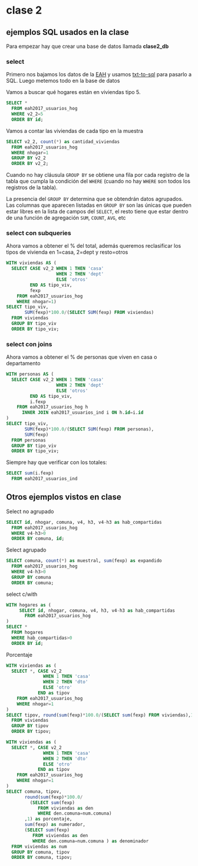 # clase 2

## ejemplos SQL usados en la clase

Para empezar hay que crear una base de datos llamada **clase2_db**


### select

Primero nos bajamos los datos de la [EAH](https://www.estadisticaciudad.gob.ar/eyc/?p=86240) y
usamos [txt-to-sql](http://codenautas.com/txt-to-sql) para pasarlo a SQL. Luego metemos todo en la base de datos

Vamos a buscar qué hogares están en viviendas tipo 5. 

```sql
SELECT * 
  FROM eah2017_usuarios_hog
  WHERE v2_2=5
  ORDER BY id;
```

Vamos a contar las viviendas de cada tipo en la muestra

```sql
SELECT v2_2, count(*) as cantidad_viviendas
  FROM eah2017_usuarios_hog
  WHERE nhogar=1
  GROUP BY v2_2
  ORDER BY v2_2;
```

Cuando no hay cláusula `GROUP BY` se obtiene una fila por cada registro de la tabla que cumpla la condición del `WHERE` 
(cuando no hay `WHERE` son todos los registros de la tabla).

La presencia del `GROUP BY` determina que se obtendrán datos agrupados. 
Las columnas que aparecen listadas en `GROUP BY` son las únicas que pueden estar libres en la lista de campos del `SELECT`, 
el resto tiene que estar dentro de una función de agregación `SUM`, `COUNT`, `AVG`, etc

### select con subqueries

Ahora vamos a obtener el % del total, además queremos reclasificar los tipos de vivienda en 1=casa, 2=dept y resto=otros
```sql
WITH viviendas AS (
  SELECT CASE v2_2 WHEN 1 THEN 'casa' 
                   WHEN 2 THEN 'dept' 
                   ELSE 'otros' 
         END AS tipo_viv,
         fexp
    FROM eah2017_usuarios_hog
    WHERE nhogar=1)
SELECT tipo_viv, 
       SUM(fexp)*100.0/(SELECT SUM(fexp) FROM viviendas)
  FROM viviendas
  GROUP BY tipo_viv
  ORDER BY tipo_viv;
```

### select con joins

Ahora vamos a obtener el % de personas que viven en casa o departamento
```sql
WITH personas AS (
  SELECT CASE v2_2 WHEN 1 THEN 'casa' 
                   WHEN 2 THEN 'dept' 
                   ELSE 'otros' 
         END AS tipo_viv,
         i.fexp
    FROM eah2017_usuarios_hog h
      INNER JOIN eah2017_usuarios_ind i ON h.id=i.id
)
SELECT tipo_viv, 
       SUM(fexp)*100.0/(SELECT SUM(fexp) FROM personas),
       SUM(fexp)
  FROM personas
  GROUP BY tipo_viv
  ORDER BY tipo_viv;
```

Siempre hay que verificar con los totales:

```sql
SELECT sum(i.fexp)
  FROM eah2017_usuarios_ind
```

## Otros ejemplos vistos en clase

Select no agrupado

```sql
SELECT id, nhogar, comuna, v4, h3, v4-h3 as hab_compartidas
  FROM eah2017_usuarios_hog
  WHERE v4-h3>0
  ORDER BY comuna, id;

```

Select agrupado

```sql
SELECT comuna, count(*) as muestral, sum(fexp) as expandido
  FROM eah2017_usuarios_hog
  WHERE v4-h3>0
  GROUP BY comuna
  ORDER BY comuna;
```

select c/with

```sql
WITH hogares as (
     SELECT id, nhogar, comuna, v4, h3, v4-h3 as hab_compartidas
       FROM eah2017_usuarios_hog
)
SELECT *
  FROM hogares
  WHERE hab_compartidas>0
  ORDER BY id;
```

Porcentaje

```sql
WITH viviendas as (
  SELECT *, CASE v2_2 
              WHEN 1 THEN 'casa' 
              WHEN 2 THEN 'dto' 
              ELSE 'otro' 
            END as tipov
    FROM eah2017_usuarios_hog
    WHERE nhogar=1
)
SELECT tipov, round(sum(fexp)*100.0/(SELECT sum(fexp) FROM viviendas),1)
  FROM viviendas
  GROUP BY tipov
  ORDER BY tipov;
```

```sql
WITH viviendas as (
  SELECT *, CASE v2_2 
              WHEN 1 THEN 'casa' 
              WHEN 2 THEN 'dto' 
              ELSE 'otro' 
            END as tipov
    FROM eah2017_usuarios_hog
    WHERE nhogar=1
)
SELECT comuna, tipov, 
       round(sum(fexp)*100.0/
         (SELECT sum(fexp) 
            FROM viviendas as den 
            WHERE den.comuna=num.comuna)
       ,1) as porcentaje,
       sum(fexp) as numerador,
       (SELECT sum(fexp) 
          FROM viviendas as den 
          WHERE den.comuna=num.comuna ) as denominador
  FROM viviendas as num
  GROUP BY comuna, tipov
  ORDER BY comuna, tipov;
```
